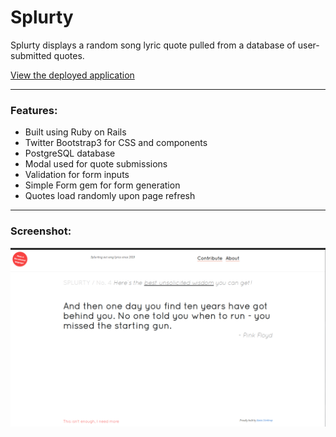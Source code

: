 # Splurty

Splurty displays a random song lyric quote pulled from a database of user-submitted quotes.
  
  
[View the deployed application](https://splurty-kevin-northrup.herokuapp.com/)
___

### Features:
- Built using Ruby on Rails
- Twitter Bootstrap3 for CSS and components
- PostgreSQL database
- Modal used for quote submissions
- Validation for form inputs
- Simple Form gem for form generation
- Quotes load randomly upon page refresh

___
### Screenshot:
![Screenshot](splurty.png)
